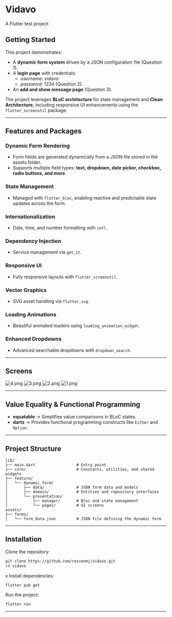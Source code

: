 # Vidavo

A Flutter test project

## Getting Started

This project demonstrates:
- A **dynamic form system** driven by a JSON configuration file (Question 1).
- A **login page** with credentials:
    - _username: vidavo_
    - _password: 1234_ (Question 2).
- An **add and show message page** (Question 3).

The project leverages **BLoC architecture** for state management and **Clean Architecture**, including responsive UI enhancements using the `flutter_screenutil` package.

---

## Features and Packages

### Dynamic Form Rendering
- Form fields are generated dynamically from a JSON file stored in the assets folder.
- Supports multiple field types: **text, dropdown, date picker, checkbox, radio buttons, and more**.

### State Management
- Managed with `flutter_bloc`, enabling reactive and predictable state updates across the form.

### Internationalization
- Date, time, and number formatting with `intl`.

### Dependency Injection
- Service management via `get_it`.

### Responsive UI
- Fully responsive layouts with `flutter_screenutil`.

### Vector Graphics
- SVG asset handling via `flutter_svg`.

### Loading Animations
- Beautiful animated loaders using `loading_animation_widget`.

### Enhanced Dropdowns
- Advanced searchable dropdowns with `dropdown_search`.

---

## Screens
![4.png](assets/screens/1.png)
![3.png](assets/screens/2.png)
![2.png](assets/screens/3.png)
![1.png](assets/screens/4.png)

---

## Value Equality & Functional Programming

- **equatable** → Simplifies value comparisons in BLoC states.
- **dartz** → Provides functional programming constructs like `Either` and `Option`.

---

## Project Structure

```
lib/
├── main.dart                  # Entry point
├── core/                      # Constants, utilities, and shared widgets
├── feature/
│   └── dynamic_form/
│       ├── data/              # JSON form data and models
│       ├── domain/            # Entities and repository interfaces
│       └── presentation/
│           ├── manager/       # Bloc and state management
│           └── pages/         # UI screens
assets/
├── forms/
│   └── form_data.json         # JSON file defining the dynamic form
```

---

## Installation

Clone the repository:
```bash
git clone https://github.com/rezvanmj/vidavo.git
cd vidavo
```
x
Install dependencies:
```bash
flutter pub get
```

Run the project:
```bash
flutter run
```

---
